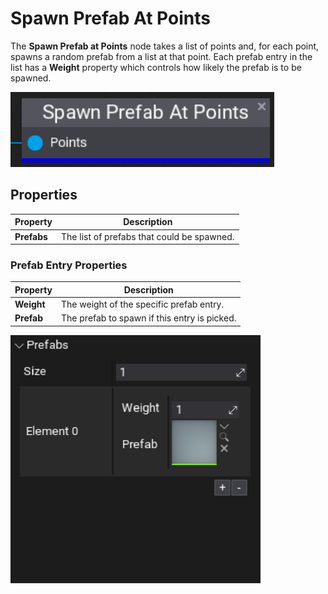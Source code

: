 # Spawn Prefab At Points

The **Spawn Prefab at Points** node takes a list of points and, for each point, spawns a random prefab from a list at that point. Each prefab entry in the list has a **Weight** property which controls how likely the prefab is to be spawned.

![Spawn Prefab At Points](media/spawn-prefab-at-points.png)

## Properties
| Property | Description |
|--------|--------|
| **Prefabs** | The list of prefabs that could be spawned. |

### Prefab Entry Properties
| Property | Description |
|--------|--------|
| **Weight** | The weight of the specific prefab entry. |
| **Prefab** | The prefab to spawn if this entry is picked. |

![Spawn Prefab At Points Node Properties](media/spawn-prefab-at-points-properties.png)